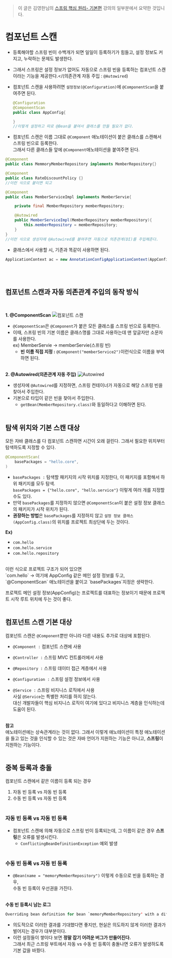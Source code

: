 > 이 글은 김영한님의 [스프링 핵심 원리- 기본편](https://www.inflearn.com/course/%EC%8A%A4%ED%94%84%EB%A7%81-%ED%95%B5%EC%8B%AC-%EC%9B%90%EB%A6%AC-%EA%B8%B0%EB%B3%B8%ED%8E%B8/dashboard) 강의의 일부분에서 요약한 것입니다.

# 컴포넌트 스캔
- 등록해야할 스프링 빈이 수백개가 되면 일일이 등록하기가 힘들고, 설정 정보도 커지고, 누락하는 문제도 발생한다.

- 그래서 스프링은 설정 정보가 없어도 자동으로 스프링 빈을 등록하는 컴포넌트 스캔이라는 기능을 제공한다.</(의존관계 자동 주입 : `@Autowired`)

- 컴포넌트 스캔을 사용하려면 `설정정보(@Configuration)`에 `@ComponentScan`을 붙여주면 된다.

    ```java
    @Configuration
    @ComponentScan
    public class AppConfig{

    }
    //이렇게 설정하고 따로 @Bean을 붙여서 클래스를 만들 필요가 없다.
    ```

- 컴포넌트 스캔은 이름 그대로 `@Component` 애노테이션이 붙은 클래스를 스캔해서 스프링 빈으로 등록한다.</br>
그래서 다른 클래스들 앞에 `@Component`애노테이션을 붙여주면 된다.
```java
@Component
public class MemmoryMemberRepository implements MemberRepository{}

@Component
public class RateDiscountPolicy {}
//이런 식으로 붙이면 되고

@Component
public class MemberServiceImpl implements MemberServie{

    private final MemberRepository memberRepository;

    @Autowired
    public MemberServiceImpl(MemberRepository memberRepository){
        this.memberRepository = memberRepository;
    }
}
//이런 식으로 생성자에 @Autowired를 붙여주면 자동으로 의존관계(DI)를 주입해준다.
```
- 클래스에서 사용할 시, 기존과 똑같이 사용하면 된다.
```java
ApplicationContext ac = new AnnotationConfigApplicationContext(AppConfig.class);
```
</br></br>

## 컴포넌트 스캔과 자동 의존관계 주입의 동작 방식
</br>

**1. @ComponentScan**
![컴포넌트 스캔](https://user-images.githubusercontent.com/84119178/156881927-7ff780ca-662c-4091-aafe-d67e531b94a9.png)
- `@ComponentScan`은 `@Component`가 붙은 모든 클래스를 스프링 빈으로 등록한다.
- 이때, 스프링 빈의 기본 이름은 클래스명를 그대로 사용하는데 맨 앞글자만 소문자를 사용한다.</br>
ex) MemberServie -> memberServie(스프링 빈)
    - **빈 이름 직접 지정 :** `@Component("memberService2")`이런식으로 이름을 부여하면 된다.
</br></br>

**2. @Autowired(의존관계 자동 주입)**
![Autowired](https://user-images.githubusercontent.com/84119178/156881982-3aa9a0b3-d008-47cd-8132-69e1e90ab0d6.png)
- 생성자에 `@Autowired`를 지정하면, 스프링 컨테이너가 자동으로 해당 스프링 빈을 찾아서 주입한다.
- 기본으로 타입이 같은 빈을 찾아서 주입한다.
    - `getBean(MemberRepository.class)`와 동일하다고 이해하면 된다.
</br></br>

## 탐색 위치와 기본 스캔 대상
모든 자바 클래스를 다 컴포넌트 스캔하면 시간이 오래 걸린다. 그래서 필요한 위치부터 탐색하도록 지정할 수 있다.</br>
```java
@ComponentScan(
    basePackages = "hello.core",
)
```
- `basePackages :` 탐색할 패키지의 시작 위치를 지정한다, 이 패키지를 포함해서 하위 패키지를 모두 탐색.</br>
    `basePackages = {"hello.core", "hello.service"}` 이렇게 여러 개를 지정할 수도 있다.
- 만약 `basePackages`를 지정하지 않으면 `@ComponentScan`이 붙은 설정 정보 클래스의 패키지가 시작 위치가 된다.
- **권장하는 방법**은 `basePackages`를 지정하지 않고 `설정 정보 클래스(AppConfig.class)`의 위치를 프로젝트 최상단에 두는 것이다.</br>

**Ex)**
- `com.hello`
- `com.hello.service`
- `com.hello.repository`
</br>
이런 식으로 프로젝트 구조가 되어 있으면</br>
`com.hello` -> 여기에 AppConfig 같은 메인 설정 정보를 두고, `@ComponentScan` 애노테이션을 붙이고 `basePackages`지정은 생략한다.</br>

프로젝트 메인 설정 정보(AppConfig)는 프로젝트를 대표하는 정보이기 때문에 프로젝트 시작 루트 위치에 두는 것이 좋다.</br></br>

## 컴포넌트 스캔 기본 대상
컴포넌트 스캔은 `@Component`뿐만 아니라 다른 내용도 추가로 대상에 포함된다.
- `@Component :` 컴포넌트 스캔에 사용

- `@Controller :` 스프링 MVC 컨트롤러에서 사용

- `@Repository :` 스프링 데이터 접근 계층에서 사용

- `@Configuration :` 스프링 설정 정보에서 사용

- `@Service :` 스프링 비지니스 로직에서 사용</br>
사실 `@Service`는 특별한 처리를 하지 않는다.</br>
대신 개발자들이 핵심 비지니스 로직이 여기에 있다고 비지니스 계층을 인식하는데 도움이 된다.
</br></br>

**참고**</br>
애노테이션에는 상속관계라는 것이 없다. 그래서 이렇게 애노테이션이 특정 애노테이션을 들고 있는 것을 인식할 수 있는 것은 자바 언어가 지원하는 기능은 아니고, **스프링**이 지원하는 기능이다.
</br></br>

## 중복 등록과 충돌
컴포넌트 스캔에서 같은 이름이 등록 되는 경우
1. 자동 빈 등록 vs 자동 빈 등록
2. 수동 빈 등록 vs 자동 빈 등록
</br></br>

### **자동 빈 등록 vs 자동 빈 등록**
- 컴포넌트 스캔에 의해 자동으로 스프링 빈이 등록되는데, 그 이름이 같은 경우 **스프링**은 오류를 발생시킨다.
    - `ConflictingBeanDefinitionException` 예외 발생
</br></br>

### **수동 빈 등록 vs 자동 빈 등록**
- `@Bean(name = "memoryMemberRepository")` 이렇게 수동으로 빈을 등록하는 경우,</br>
수동 빈 등록이 우선권을 가진다.
</br></br>

**수동 빈 등록시 남는 로그**
```java
Overriding bean definition for bean `memoryMemberRepository' with a different definition: replacing
```
- 의도적으로 이러한 결과를 기대했다면 좋지만, 현실은 의도하지 않게 이러한 결과가 벌어지는 경우가 대부분이다.
- 이런 설정들이 쌓이다 보면 **정말 잡기 어려운 버그가 만들어진다.**</br>
그래서 최근 스프링 부트에서 자동 vs 수동 빈 등록이 충돌나면 오류가 발생하도록 기본 값을 바꿨다.
